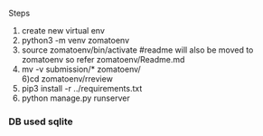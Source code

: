 Steps
1) create new virtual env 
2) python3 -m venv zomatoenv
3) source zomatoenv/bin/activate  #readme will also be moved to zomatoenv so refer zomatoenv/Readme.md
5) mv  -v submission/* zomatoenv/  
6)cd zomatoenv/rreview
7) pip3 install -r ../requirements.txt
6) python manage.py runserver
### DB used sqlite
